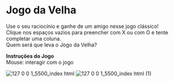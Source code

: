 # Jogo da Velha 

Use o seu raciocínio e ganhe de um amigo nesse jogo clássico! <br>
Clique nos espaços vazios para preencher com X ou com O e tente completar uma coluna. <br>
Quem será que leva o Jogo da Velha?

<b>Instruções do Jogo<br></b>
Mouse: interagir com o jogo

![127 0 0 1_5500_index html](https://user-images.githubusercontent.com/51184806/151178561-a3b1f1b8-43c7-408f-a8bf-aad7a0e09eda.png)
![127 0 0 1_5500_index html (1)](https://user-images.githubusercontent.com/51184806/151178584-11539bf2-c253-45d5-bc85-e8f01022139e.png)
